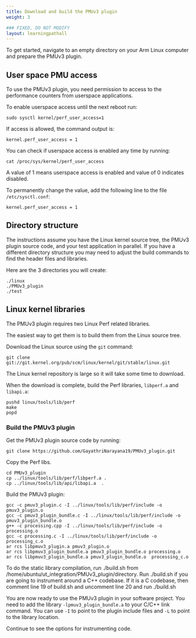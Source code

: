 ```yaml
---
title: Download and build the PMUv3 plugin
weight: 3

### FIXED, DO NOT MODIFY
layout: learningpathall
---
```


To get started, navigate to an empty directory on your Arm Linux computer and prepare the PMUv3 plugin. 

## User space PMU access

To use the PMUv3 plugin, you need permission to access to the performance counters from userspace applications. 

To enable userspace access until the next reboot run:

```console
sudo sysctl kernel/perf_user_access=1
```

If access is allowed, the command output is:

```output
kernel.perf_user_access = 1
```

You can check if userspace access is enabled any time by running:

```console
cat /proc/sys/kernel/perf_user_access
```

A value of 1 means userspace access is enabled and value of 0 indicates disabled. 

To permanently change the value, add the following line to the file `/etc/sysctl.conf`:

```console
kernel.perf_user_access = 1
```

## Directory structure

The instructions assume you have the Linux kernel source tree, the PMUv3 plugin source code, and your test application in parallel. If you have a different directory structure you may need to adjust the build commands to find the header files and libraries. 

Here are the 3 directories you will create:

```output
./linux
./PMUv3_plugin
./test
```

## Linux kernel libraries

The PMUv3 plugin requires two Linux Perf related libraries. 

The easiest way to get them is to build them from the Linux source tree.

Download the Linux source using the `git` command:

```console
git clone git://git.kernel.org/pub/scm/linux/kernel/git/stable/linux.git
```

The Linux kernel repository is large so it will take some time to download. 

When the download is complete, build the Perf libraries, `libperf.a` and `libapi.a`:

```console
pushd linux/tools/lib/perf
make
popd
```

### Build the PMUv3 plugin

Get the PMUv3 plugin source code by running:

```console
git clone https://github.com/GayathriNarayana19/PMUv3_plugin.git
```

Copy the Perf libs.

```console
cd PMUv3_plugin
cp ../linux/tools/lib/perf/libperf.a .
cp ../linux/tools/lib/api/libapi.a  .
```

Build the PMUv3 plugin:

```console
gcc -c pmuv3_plugin.c -I ../linux/tools/lib/perf/include -o pmuv3_plugin.o
gcc -c pmuv3_plugin_bundle.c -I ../linux/tools/lib/perf/include -o pmuv3_plugin_bundle.o
g++ -c processing.cpp -I ../linux/tools/lib/perf/include -o processing.o
gcc -c processing.c -I ../linux/tools/lib/perf/include -o processing_c.o
ar rcs libpmuv3_plugin.a pmuv3_plugin.o
ar rcs libpmuv3_plugin_bundle.a pmuv3_plugin_bundle.o processing.o
ar rcs libpmuv3_plugin_bundle.a pmuv3_plugin_bundle.o  processing_c.o
```

To do the static library compilation, run ./build.sh from /home/ubuntu/ut_integration/PMUv3_plugin/directory.
Run ./build.sh if you are going to instrument around a C++ codebase. If it is a C codebase, then comment line 19 of build.sh and uncomment line 20 and run ./build.sh

You are now ready to use the PMUv3 plugin in your software project. You need to add the library `-lpmuv3_plugin_bundle.a` to your C/C++ link command. You can use `-I` to point to the plugin include files and `-L` to point to the library location. 

Continue to see the options for instrumenting code.
